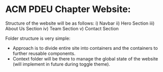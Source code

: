 # ACM PDEU Chapter Website:

Structure of the website will be as follows:
i) Navbar
ii) Hero Section
iii) About Us Section
iv) Team Section
v) Contact Section

Folder structure is very simple:

- Approach is to divide entire site into containers and the containers to further reusable components.
- Context folder will be there to manage the global state of the website (will implement in future during toggle theme).
